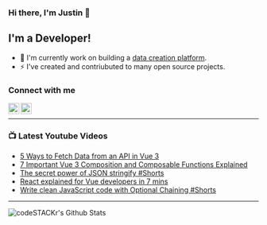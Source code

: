 ### Hi there, I'm Justin 👋

## I'm a Developer!

- 🔭 I'm currently work on building a [data creation platform](https://datatorch.io).
- ⚡ I've created and contriubuted to many open source projects.

### Connect with me

[<img align="left" alt="jsbroks | YouTube" width="22px" src="https://cdn.jsdelivr.net/npm/simple-icons@v3/icons/youtube.svg" />][youtube]
[<img align="left" alt="jsbroks | LinkedIn" width="22px" src="https://cdn.jsdelivr.net/npm/simple-icons@v3/icons/linkedin.svg" />][linkedin]

<br />

---

### 📺 Latest Youtube Videos

<!-- YOUTUBE:START -->
- [5 Ways to Fetch Data from an API in Vue 3](https://www.youtube.com/watch?v=-BYZAO99UVA)
- [7 Important Vue 3 Composition and Composable Functions Explained](https://www.youtube.com/watch?v=z_1k0QC1HsE)
- [The secret power of JSON stringify #Shorts](https://www.youtube.com/watch?v=mqSOYlgfILs)
- [React explained for Vue developers in 7 mins](https://www.youtube.com/watch?v=oipl-RXyLTw)
- [Write clean JavaScript code with Optional Chaining #Shorts](https://www.youtube.com/watch?v=w-CzuoEt1mc)
<!-- YOUTUBE:END -->

---

<img align="center" alt="codeSTACKr's Github Stats" src="https://github-readme-stats.vercel.app/api?username=jsbroks&show_icons=true&hide_border=true" >


[youtube]: https://www.youtube.com/channel/UCro4e-xxAYrgwt5cOccnE0A
[github]: https://www.github.com/jsbroks
[linkedin]: https://www.linkedin.com/in/jsbroks/

